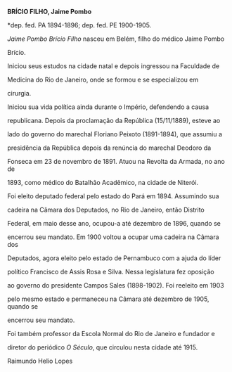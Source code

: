 **BRÍCIO FILHO, Jaime Pombo**



\*dep. fed. PA 1894-1896; dep. fed. PE 1900-1905.



*Jaime Pombo Brício Filho* nasceu em Belém, filho do médico Jaime Pombo

Brício.



Iniciou seus estudos na cidade natal e depois ingressou na Faculdade de

Medicina do Rio de Janeiro, onde se formou e se especializou em

cirurgia.



Iniciou sua vida política ainda durante o Império, defendendo a causa

republicana. Depois da proclamação da República (15/11/1889), esteve ao

lado do governo do marechal Floriano Peixoto (1891-1894), que assumiu a

presidência da República depois da renúncia do marechal Deodoro da

Fonseca em 23 de novembro de 1891. Atuou na Revolta da Armada, no ano de

1893, como médico do Batalhão Acadêmico, na cidade de Niterói.



Foi eleito deputado federal pelo estado do Pará em 1894. Assumindo sua

cadeira na Câmara dos Deputados, no Rio de Janeiro, então Distrito

Federal, em maio desse ano, ocupou-a até dezembro de 1896, quando se

encerrou seu mandato. Em 1900 voltou a ocupar uma cadeira na Câmara dos

Deputados, agora eleito pelo estado de Pernambuco com a ajuda do líder

político Francisco de Assis Rosa e Silva. Nessa legislatura fez oposição

ao governo do presidente Campos Sales (1898-1902). Foi reeleito em 1903

pelo mesmo estado e permaneceu na Câmara até dezembro de 1905, quando se

encerrou seu mandato.



Foi também professor da Escola Normal do Rio de Janeiro e fundador e

diretor do periódico *O Século*, que circulou nesta cidade até 1915.



Raimundo Helio Lopes



